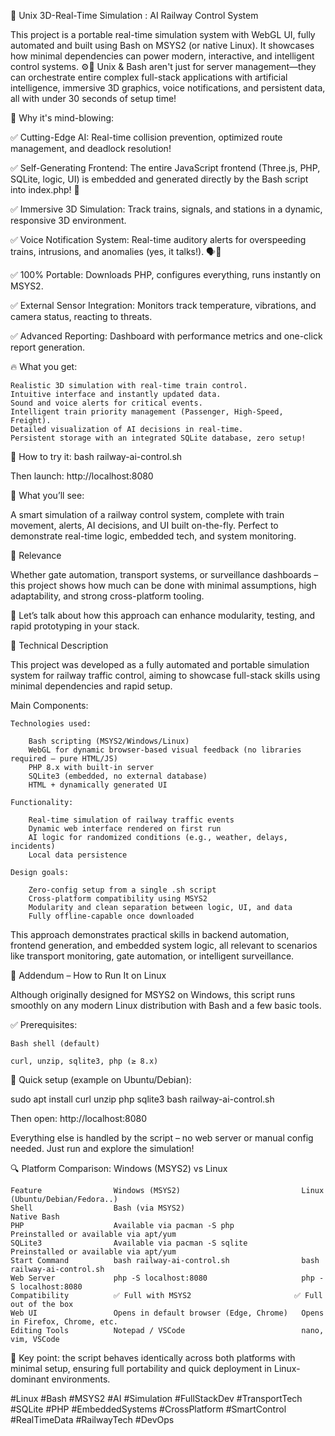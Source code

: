 🚦 Unix 3D-Real-Time Simulation : AI Railway Control System

This project is a portable real-time simulation system with WebGL UI, fully automated and built using Bash on MSYS2 (or native Linux). It showcases how minimal dependencies can power modern, interactive, and intelligent control systems. ⚙️🧠
Unix & Bash aren't just for server management—they can orchestrate entire complex full-stack applications with artificial intelligence, immersive 3D graphics, voice notifications, and persistent data, all with under 30 seconds of setup time!

🧠 Why it's mind-blowing:

✅ Cutting-Edge AI: Real-time collision prevention, optimized route management, and deadlock resolution!

✅ Self-Generating Frontend: The entire JavaScript frontend (Three.js, PHP, SQLite, logic, UI) is embedded and generated directly by the Bash script into index.php! 🤯

✅ Immersive 3D Simulation: Track trains, signals, and stations in a dynamic, responsive 3D environment.

✅ Voice Notification System: Real-time auditory alerts for overspeeding trains, intrusions, and anomalies (yes, it talks!). 🗣️🚨

✅ 100% Portable: Downloads PHP, configures everything, runs instantly on MSYS2.

✅ External Sensor Integration: Monitors track temperature, vibrations, and camera status, reacting to threats.

✅ Advanced Reporting: Dashboard with performance metrics and one-click report generation.

🔥 What you get:

    Realistic 3D simulation with real-time train control.
    Intuitive interface and instantly updated data.
    Sound and voice alerts for critical events.
    Intelligent train priority management (Passenger, High-Speed, Freight).
    Detailed visualization of AI decisions in real-time.
    Persistent storage with an integrated SQLite database, zero setup!

🚀 How to try it:
bash railway-ai-control.sh

Then launch:
http://localhost:8080

👀 What you’ll see:

A smart simulation of a railway control system, complete with train movement, alerts, AI decisions, and UI built on-the-fly. Perfect to demonstrate real-time logic, embedded tech, and system monitoring.

🧩 Relevance

Whether gate automation, transport systems, or surveillance dashboards – this project shows how much can be done with minimal assumptions, high adaptability, and strong cross-platform tooling.

💬 Let’s talk about how this approach can enhance modularity, testing, and rapid prototyping in your stack.

🧰 Technical Description

This project was developed as a fully automated and portable simulation system for railway traffic control, aiming to showcase full-stack skills using minimal dependencies and rapid setup.

Main Components:

    Technologies used:
    
        Bash scripting (MSYS2/Windows/Linux)
        WebGL for dynamic browser-based visual feedback (no libraries required – pure HTML/JS)
        PHP 8.x with built-in server
        SQLite3 (embedded, no external database)
        HTML + dynamically generated UI

    Functionality:

        Real-time simulation of railway traffic events
        Dynamic web interface rendered on first run
        AI logic for randomized conditions (e.g., weather, delays, incidents)
        Local data persistence

    Design goals:

        Zero-config setup from a single .sh script
        Cross-platform compatibility using MSYS2
        Modularity and clean separation between logic, UI, and data
        Fully offline-capable once downloaded

This approach demonstrates practical skills in backend automation, frontend generation, and embedded system logic, all relevant to scenarios like transport monitoring, gate automation, or intelligent surveillance.

🐧 Addendum – How to Run It on Linux

Although originally designed for MSYS2 on Windows, this script runs smoothly on any modern Linux distribution with Bash and a few basic tools.

✅ Prerequisites:

    Bash shell (default)

    curl, unzip, sqlite3, php (≥ 8.x)

🔧 Quick setup (example on Ubuntu/Debian):

sudo apt install curl unzip php sqlite3
bash railway-ai-control.sh

Then open:
http://localhost:8080

Everything else is handled by the script – no web server or manual config needed. Just run and explore the simulation!

🔍 Platform Comparison: Windows (MSYS2) vs Linux

    Feature                Windows (MSYS2)                           Linux (Ubuntu/Debian/Fedora..)
    Shell                  Bash (via MSYS2)                          Native Bash
    PHP                    Available via pacman -S php               Preinstalled or available via apt/yum
    SQLite3                Available via pacman -S sqlite            Preinstalled or available via apt/yum
    Start Command          bash railway-ai-control.sh                bash railway-ai-control.sh
    Web Server             php -S localhost:8080                     php -S localhost:8080
    Compatibility          ✅ Full with MSYS2                       ✅ Full out of the box
    Web UI                 Opens in default browser (Edge, Chrome)   Opens in Firefox, Chrome, etc.
    Editing Tools          Notepad / VSCode                          nano, vim, VSCode

📌 Key point: the script behaves identically across both platforms with minimal setup, ensuring full portability and quick deployment in Linux-dominant environments.

#Linux #Bash #MSYS2 #AI #Simulation #FullStackDev #TransportTech #SQLite #PHP #EmbeddedSystems #CrossPlatform #SmartControl #RealTimeData #RailwayTech #DevOps
